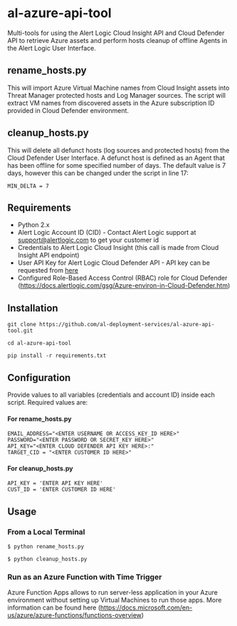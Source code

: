 al-azure-api-tool
=================
Multi-tools for using the Alert Logic Cloud Insight API and Cloud Defender API to retrieve Azure assets and perform hosts cleanup of offline Agents in the Alert Logic User Interface.

rename_hosts.py
---------------
This will import Azure Virtual Machine names from Cloud Insight assets into Threat Manager protected hosts and Log Manager sources. The script will extract VM names from discovered assets in the Azure subscription ID provided in Cloud Defender environment.

cleanup_hosts.py
----------------
This will delete all defunct hosts (log sources and protected hosts) from the Cloud Defender User Interface. A defunct host is defined as an Agent that has been offline for some specified number of days. The default value is 7 days, however this can be changed under the script in line 17:
```
MIN_DELTA = 7
```

Requirements
------------
* Python 2.x
* Alert Logic Account ID (CID) - Contact Alert Logic support at support@alertlogic.com to get your customer id
* Credentials to Alert Logic Cloud Insight (this call is made from Cloud Insight API endpoint)
* User API Key for Alert Logic Cloud Defender API - API key can be requested from [here](https://www.alertlogic.com/resources/alert-logic-activeintegration-apis/#api-key)
* Configured Role-Based Access Control (RBAC) role for Cloud Defender (https://docs.alertlogic.com/gsg/Azure-environ-in-Cloud-Defender.htm)

Installation
------------
```
git clone https://github.com/al-deployment-services/al-azure-api-tool.git
```
```
cd al-azure-api-tool
```
```
pip install -r requirements.txt
```

Configuration
-------------
Provide values to all variables (credentials and account ID) inside each script. Required values are:

#### For rename_hosts.py
```
EMAIL_ADDRESS="<ENTER USERNAME OR ACCESS_KEY_ID HERE>"
PASSWORD="<ENTER PASSWORD OR SECRET_KEY HERE>"
API_KEY="<ENTER CLOUD DEFENDER API KEY HERE>:"
TARGET_CID = "<ENTER CUSTOMER ID HERE>"
```

#### For cleanup_hosts.py
```
API_KEY = 'ENTER API KEY HERE'
CUST_ID = 'ENTER CUSTOMER ID HERE'
```

Usage
-----
### From a Local Terminal
```
$ python rename_hosts.py
```
```
$ python cleanup_hosts.py
```

### Run as an Azure Function with Time Trigger
Azure Function Apps allows to run server-less application in your Azure environment without setting up Virtual Machines to run those apps. More information can be found here (https://docs.microsoft.com/en-us/azure/azure-functions/functions-overview)
